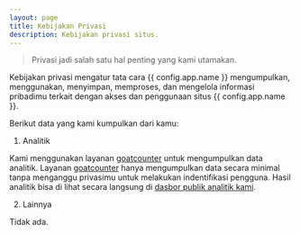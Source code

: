```yaml
---
layout: page
title: Kebijakan Privasi
description: Kebijakan privasi situs.
---
```


> Privasi jadi salah satu hal penting yang kami utamakan.

Kebijakan privasi mengatur tata cara {{ config.app.name }} mengumpulkan,
menggunakan, menyimpan, memproses, dan mengelola informasi pribadimu terkait
dengan akses dan penggunaan situs {{ config.app.name }}.

Berikut data yang kami kumpulkan dari kamu:

1. Analitik

Kami menggunakan layanan [goatcounter](https://goatcounter) untuk mengumpulkan
data analitik. Layanan [goatcounter](https://goatcounter) hanya mengumpulkan
data secara minimal tanpa menganggu privasimu untuk melakukan indentifikasi
pengguna. Hasil analitik bisa di lihat secara langsung di
<a href="https://greatmind-mirror.goatcounter.com" target="_blank">dasbor publik analitik kami</a>.

2. Lainnya

Tidak ada.
